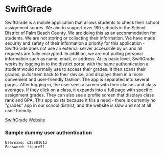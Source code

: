 # SwiftGrade

SwiftGrade is a mobile application that allows students to check their school assignment scores. We aim to support over 180 schools in the School District of Palm Beach County. We are doing this as an accommodation for students. We are not storing or collecting their information. We have made security and safety of their information a priority for this application - SwiftGrade does not use an external server accessible by us and all requests are fully encrypted. In addition, we are not pulling personal information such as name, email, or address.
At its basic level, SwiftGrade works by logging in to the district portal with the same authentication a student would normally use to access their grades. It then scans their grades, pulls them back to their device, and displays them in a more convenient and user-friendly fashion. The app is separated into several pages. After logging in, the user sees a screen with their classes and class averages. If they click on a class, it expands into a full page with specific assignment grades. They can also see a profile screen that displays class rank and GPA.
This app exists because it fills a need - there is currently no "grades" app in our school district, and the website is slow and not at all user-friendly.

[SwiftGrade Website](https://getswiftgrade.com/)

 
### Sample dummy user authentication 
````
Username: s2558161d
Password: figure51
